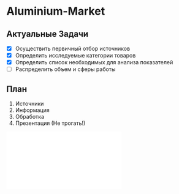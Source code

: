 # Aluminium-Market

## Актуальные Задачи
- [x] Осуществить первичный отбор источников
- [x] Определить исследуемые категории товаров
- [x] Определить список необходимых для анализа показателей
- [ ] Распределить объем и сферы работы

## План
1. Источники
2. Информация
3. Обработка
4. Презентация (Не трогать!)

![PDF](Презентация/main.pdf)